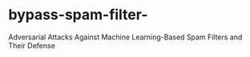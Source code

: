 # bypass-spam-filter-
Adversarial Attacks Against Machine Learning-Based Spam Filters and Their Defense
